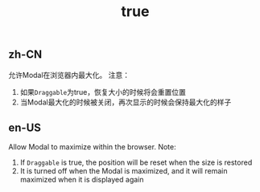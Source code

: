 ﻿---
order: 20
title:
  zh-CN: 最大化
  en-US: Maximizable
---

## zh-CN

允许Modal在浏览器内最大化。
注意：
1. 如果`Draggable`为true，恢复大小的时候将会重置位置
2. 当Modal最大化的时候被关闭，再次显示的时候会保持最大化的样子

## en-US

Allow Modal to maximize within the browser.
Note:
1. If `Draggable` is true, the position will be reset when the size is restored
2. It is turned off when the Modal is maximized, and it will remain maximized when it is displayed again

